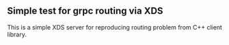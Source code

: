 ## Simple test for grpc routing via XDS

This is a simple XDS server for reproducing routing problem from C++ client library.